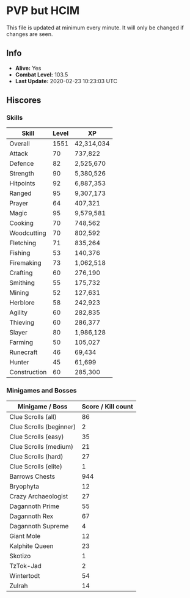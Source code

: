 # PVP but HCIM

This file is updated at minimum every minute. It will only be changed if changes are seen.

## Info

 - **Alive:** Yes
 - **Combat Level:** 103.5
 - **Last Update:** 2020-02-23 10:23:03 UTC

## Hiscores

### Skills

| Skill | Level | XP |
|--|--|--|
| Overall | 1551 | 42,314,034 |
| Attack | 70 | 737,822 |
| Defence | 82 | 2,525,670 |
| Strength | 90 | 5,380,526 |
| Hitpoints | 92 | 6,887,353 |
| Ranged | 95 | 9,307,173 |
| Prayer | 64 | 407,321 |
| Magic | 95 | 9,579,581 |
| Cooking | 70 | 748,562 |
| Woodcutting | 70 | 802,592 |
| Fletching | 71 | 835,264 |
| Fishing | 53 | 140,376 |
| Firemaking | 73 | 1,062,518 |
| Crafting | 60 | 276,190 |
| Smithing | 55 | 175,732 |
| Mining | 52 | 127,631 |
| Herblore | 58 | 242,923 |
| Agility | 60 | 282,835 |
| Thieving | 60 | 286,377 |
| Slayer | 80 | 1,986,128 |
| Farming | 50 | 105,027 |
| Runecraft | 46 | 69,434 |
| Hunter | 45 | 61,699 |
| Construction | 60 | 285,300 |

### Minigames and Bosses

| Minigame / Boss | Score / Kill count |
|--|--|
| Clue Scrolls (all) | 86 |
| Clue Scrolls (beginner) | 2 |
| Clue Scrolls (easy) | 35 |
| Clue Scrolls (medium) | 21 |
| Clue Scrolls (hard) | 27 |
| Clue Scrolls (elite) | 1 |
| Barrows Chests | 944 |
| Bryophyta | 12 |
| Crazy Archaeologist | 27 |
| Dagannoth Prime | 55 |
| Dagannoth Rex | 67 |
| Dagannoth Supreme | 4 |
| Giant Mole | 12 |
| Kalphite Queen | 23 |
| Skotizo | 1 |
| TzTok-Jad | 2 |
| Wintertodt | 54 |
| Zulrah | 14 |
